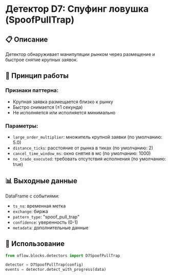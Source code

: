 # Детектор D7: Спуфинг ловушка (SpoofPullTrap)

## 📋 Описание

Детектор обнаруживает манипуляции рынком через размещение и быстрое снятие крупных заявок.

## 🔧 Принцип работы

### Признаки паттерна:
- Крупная заявка размещается близко к рынку
- Быстро снимается (≤1 секунда)
- Не исполняется или исполняется минимально

### Параметры:
- `large_order_multiplier`: множитель крупной заявки (по умолчанию: 5.0)
- `distance_ticks`: расстояние от рынка в тиках (по умолчанию: 2)
- `cancel_time_window_ms`: окно снятия в мс (по умолчанию: 1000)
- `no_trade_executed`: требовать отсутствия исполнения (по умолчанию: true)

## 📊 Выходные данные

DataFrame с событиями:
- `ts_ns`: временная метка
- `exchange`: биржа
- `pattern_type`: "spoof_pull_trap"
- `confidence`: уверенность (0-1)
- `metadata`: дополнительные данные

## 🚀 Использование

```python
from oflow.blocks.detectors import D7SpoofPullTrap

detector = D7SpoofPullTrap(config)
events = detector.detect_with_progress(data)
```
